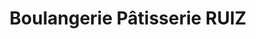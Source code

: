 ---
title: "Boulangerie Pâtisserie RUIZ"
url: /pontacq/boulangerie-patisserie-ruiz/
shop: boulangerie
---